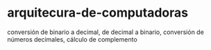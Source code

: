 # arquitecura-de-computadoras
conversión de binario a decimal, de decimal a binario, conversión de números decimales, cálculo de complemento

